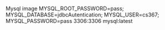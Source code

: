 Mysql image
MYSQL_ROOT_PASSWORD=pass; MYSQL_DATABASE=jdbcAutentication; MYSQL_USER=cs367; MYSQL_PASSWORD=pass
3306:3306
mysql:latest